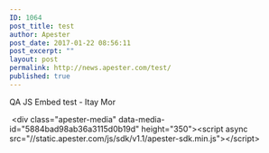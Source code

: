 ```yaml
---
ID: 1064
post_title: test
author: Apester
post_date: 2017-01-22 08:56:11
post_excerpt: ""
layout: post
permalink: http://news.apester.com/test/
published: true
---
```

QA
JS Embed test - Itay Mor
<div class="apester-media" data-media-id="5884bad98ab36a3115d0b19d"> &lt;div class="apester-media" data-media-id="5884bad98ab36a3115d0b19d" height="350"&gt;&lt;script async src="//static.apester.com/js/sdk/v1.1/apester-sdk.min.js"&gt;&lt;/script&gt;</div>